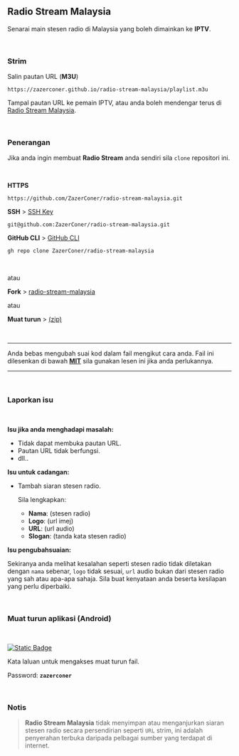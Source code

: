 ## Radio Stream Malaysia

Senarai main stesen radio di Malaysia yang boleh dimainkan ke **IPTV**.

<br>

### Strim

Salin pautan URL (**M3U**)

```url
https://zazerconer.github.io/radio-stream-malaysia/playlist.m3u
```

Tampal pautan URL ke pemain IPTV, atau anda boleh mendengar terus di [Radio Stream Malaysia](https://zazerconer.github.io/radio-stream-malaysia/).

<br>

### Penerangan

Jika anda ingin membuat **Radio Stream** anda sendiri sila `clone` repositori ini.

<br>

**HTTPS**

```url
https://github.com/ZazerConer/radio-stream-malaysia.git
```

**SSH** > [SSH Key](https://github.com/settings/ssh/new)

```code
git@github.com:ZazerConer/radio-stream-malaysia.git
```

**GitHub CLI** > [GitHub CLI](https://cli.github.com/)

```code
gh repo clone ZazerConer/radio-stream-malaysia
```

<br>

atau

**Fork** > [radio-stream-malaysia](https://github.com/ZazerConer/radio-stream-malaysia/fork)

atau

**Muat turun** > [(zip)](https://github.com/ZazerConer/radio-stream-malaysia/archive/refs/heads/master.zip)

<br>
<hr>

Anda bebas mengubah suai kod dalam fail mengikut cara anda. Fail ini dilesenkan di bawah **[MIT](https://github.com/ZazerConer/radio-stream-malaysia/blob/master/LICENSE)** sila gunakan lesen ini jika anda perlukannya.

<hr>
<br>

### Laporkan isu

<br>

**Isu jika anda menghadapi masalah:**

- Tidak dapat membuka pautan URL.
- Pautan URL tidak berfungsi.
- dll..

**Isu untuk cadangan:**

- Tambah siaran stesen radio.

  Sila lengkapkan:

  - **Nama**: (stesen radio)
  - **Logo**: (url imej)
  - **URL**: (url audio)
  - **Slogan**: (tanda kata stesen radio)

**Isu pengubahsuaian:**

Sekiranya anda melihat kesalahan seperti stesen radio tidak diletakan dengan `nama` sebenar, `logo` tidak sesuai, `url` audio bukan dari stesen radio yang sah atau apa-apa sahaja.
Sila buat kenyataan anda beserta kesilapan yang perlu diperbaiki.

<br>

### Muat turun aplikasi (Android)

<br>

<a href="https://fastupload.io/2b6c57678796c3f2"><img src="https://img.shields.io/badge/Radio_Stream_Malaysia-APK-green" alt="Static Badge"></a>

Kata laluan untuk mengakses muat turun fail.

Password: **`zazerconer`**

<br>

### Notis

> **Radio Stream Malaysia** tidak menyimpan atau menganjurkan siaran stesen radio secara persendirian seperti `URL` strim, ini adalah penyerahan terbuka daripada pelbagai sumber yang terdapat di internet.

<br>
